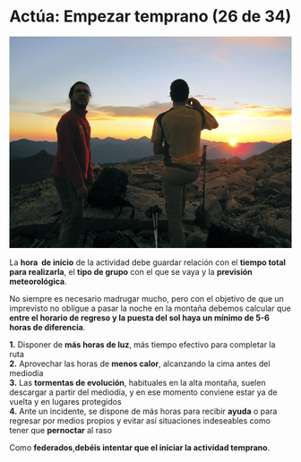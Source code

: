 # Actúa: Empezar temprano (26 de 34)

![Actúa: horario](img/EMPIEZA.jpg)

La **hora  de inicio** de la actividad debe guardar relación con el **tiempo total para realizarla**, el **tipo de grupo** con el que se vaya y la **previsión meteorológica**.

No siempre es necesario madrugar mucho, pero con el objetivo de que un imprevisto no obligue a pasar la noche en la montaña debemos calcular que **entre el horario de regreso y la puesta del sol haya un mínimo de 5-6 horas de diferencia**.  

**1.** Disponer de **más horas de luz**, más tiempo efectivo para completar la ruta  
**2.** Aprovechar las horas de **menos calor**,  alcanzando la cima antes del mediodía  
**3.** Las **tormentas de evolución**, habituales en la alta montaña, suelen descargar a partir del mediodía, y en ese momento conviene estar ya de vuelta y en lugares protegidos  
**4.** Ante un incidente, se dispone de más horas para recibir **ayuda** o para regresar por medios propios y evitar así situaciones indeseables como tener que **pernoctar** al raso

Como **federados**,**debéis intentar que el iniciar la actividad temprano**.

